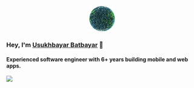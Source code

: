 <p align="center" >
  <a href="https://unobatbayar.github.io" target="_blank"><img src="https://github.com/unobatbayar/unobatbayar/blob/main/planet.gif?raw=true" width="67" /></a>
</p>

### Hey, I'm <a href="https://unobatbayar.github.io" target="_blank">Usukhbayar Batbayar</a> 👋
#### Experienced software engineer with 6+ years building mobile and web apps.

<div>
  <img src="https://skillicons.dev/icons?i=docker,apple,unity,reactivex,swift,nextjs,ts,tailwind,py,fastapi,postgres" />
</div>
